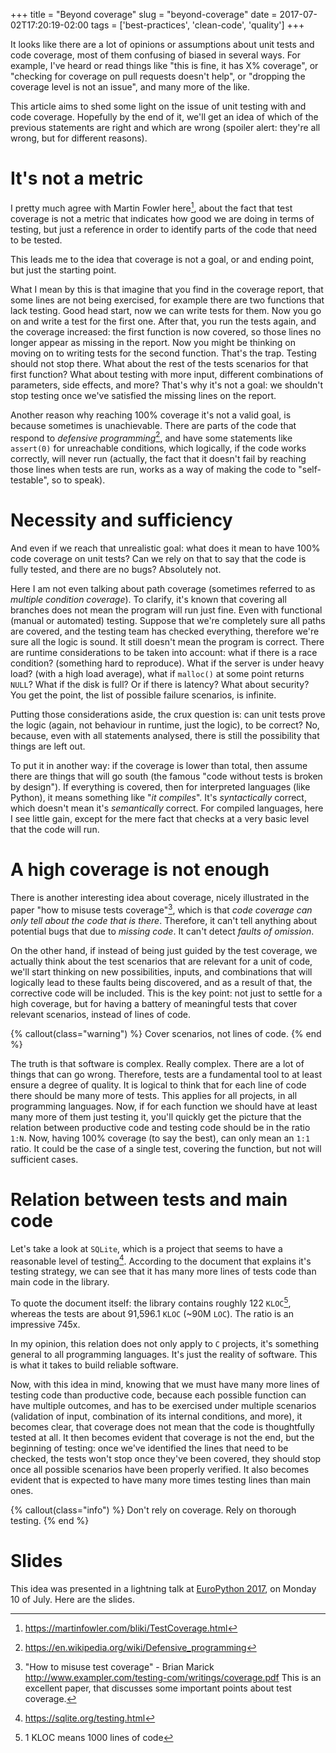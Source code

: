 +++
title = "Beyond coverage"
slug = "beyond-coverage"
date = 2017-07-02T17:20:19-02:00
tags = ['best-practices', 'clean-code', 'quality']
+++

It looks like there are a lot of opinions or assumptions about unit
tests and code coverage, most of them confusing of biased in several
ways. For example, I\'ve heard or read things like \"this is fine, it
has X% coverage\", or \"checking for coverage on pull requests doesn\'t
help\", or \"dropping the coverage level is not an issue\", and many
more of the like.

This article aims to shed some light on the issue of unit testing with
and code coverage. Hopefully by the end of it, we\'ll get an idea of
which of the previous statements are right and which are wrong (spoiler
alert: they\'re all wrong, but for different reasons).

# It\'s not a metric

I pretty much agree with Martin Fowler here[^1], about the fact that
test coverage is not a metric that indicates how good we are doing in
terms of testing, but just a reference in order to identify parts of the
code that need to be tested.

This leads me to the idea that coverage is not a goal, or and ending
point, but just the starting point.

What I mean by this is that imagine that you find in the coverage
report, that some lines are not being exercised, for example there are
two functions that lack testing. Good head start, now we can write tests
for them. Now you go on and write a test for the first one. After that,
you run the tests again, and the coverage increased: the first function
is now covered, so those lines no longer appear as missing in the
report. Now you might be thinking on moving on to writing tests for the
second function. That\'s the trap. Testing should not stop there. What
about the rest of the tests scenarios for that first function? What
about testing with more input, different combinations of parameters,
side effects, and more? That\'s why it\'s not a goal: we shouldn\'t stop
testing once we\'ve satisfied the missing lines on the report.

Another reason why reaching 100% coverage it\'s not a valid goal, is
because sometimes is unachievable. There are parts of the code that
respond to *defensive programming*[^2], and have some statements like
`assert(0)` for unreachable conditions, which logically, if the code
works correctly, will never run (actually, the fact that it doesn\'t
fail by reaching those lines when tests are run, works as a way of
making the code to \"self-testable\", so to speak).

# Necessity and sufficiency

And even if we reach that unrealistic goal: what does it mean to have
100% code coverage on unit tests? Can we rely on that to say that the
code is fully tested, and there are no bugs? Absolutely not.

Here I am not even talking about path coverage (sometimes referred to as
*multiple condition coverage*). To clarify, it\'s known that covering
all branches does not mean the program will run just fine. Even with
functional (manual or automated) testing. Suppose that we\'re completely
sure all paths are covered, and the testing team has checked everything,
therefore we\'re sure all the logic is sound. It still doesn\'t mean the
program is correct. There are runtime considerations to be taken into
account: what if there is a race condition? (something hard to
reproduce). What if the server is under heavy load? (with a high load
average), what if `malloc()` at some point returns `NULL`? What if the
disk is full? Or if there is latency? What about security? You get the
point, the list of possible failure scenarios, is infinite.

Putting those considerations aside, the crux question is: can unit tests
prove the logic (again, not behaviour in runtime, just the logic), to be
correct? No, because, even with all statements analysed, there is still
the possibility that things are left out.

To put it in another way: if the coverage is lower than total, then
assume there are things that will go south (the famous \"code without
tests is broken by design\"). If everything is covered, then for
interpreted languages (like Python), it means something like \"*it
compiles*\". It\'s *syntactically* correct, which doesn\'t mean it\'s
*semantically* correct. For compiled languages, here I see little gain,
except for the mere fact that checks at a very basic level that the code
will run.

# A high coverage is not enough

There is another interesting idea about coverage, nicely illustrated in
the paper \"how to misuse tests coverage\"[^3], which is that *code
coverage can only tell about the code that is there*. Therefore, it
can\'t tell anything about potential bugs that due to *missing code*. It
can\'t detect *faults of omission*.

On the other hand, if instead of being just guided by the test coverage,
we actually think about the test scenarios that are relevant for a unit
of code, we\'ll start thinking on new possibilities, inputs, and
combinations that will logically lead to these faults being discovered,
and as a result of that, the corrective code will be included. This is
the key point: not just to settle for a high coverage, but for having a
battery of meaningful tests that cover relevant scenarios, instead of
lines of code.

{% callout(class="warning") %}
Cover scenarios, not lines of code.
{% end %}

The truth is that software is complex. Really complex. There are a lot
of things that can go wrong. Therefore, tests are a fundamental tool to
at least ensure a degree of quality. It is logical to think that for
each line of code there should be many more of tests. This applies for
all projects, in all programming languages. Now, if for each function we
should have at least many more of them just testing it, you\'ll quickly
get the picture that the relation between productive code and testing
code should be in the ratio `1:N`. Now, having 100% coverage (to say the
best), can only mean an `1:1` ratio. It could be the case of a single
test, covering the function, but not will sufficient cases.

# Relation between tests and main code

Let\'s take a look at `SQLite`, which is a project that seems to have a
reasonable level of testing[^4]. According to the document that explains
it\'s testing strategy, we can see that it has many more lines of tests
code than main code in the library.

To quote the document itself: the library contains roughly 122
`KLOC`[^5], whereas the tests are about 91,596.1 `KLOC` (\~90M `LOC`).
The ratio is an impressive 745x.

In my opinion, this relation does not only apply to `C` projects, it\'s
something general to all programming languages. It\'s just the reality
of software. This is what it takes to build reliable software.

Now, with this idea in mind, knowing that we must have many more lines
of testing code than productive code, because each possible function can
have multiple outcomes, and has to be exercised under multiple scenarios
(validation of input, combination of its internal conditions, and more),
it becomes clear, that coverage does not mean that the code is
thoughtfully tested at all. It then becomes evident that coverage is not
the end, but the beginning of testing: once we\'ve identified the lines
that need to be checked, the tests won\'t stop once they\'ve been
covered, they should stop once all possible scenarios have been properly
verified. It also becomes evident that is expected to have many more
times testing lines than main ones.


{% callout(class="info") %}
Don't rely on coverage. Rely on thorough testing.
{% end %}

# Slides

This idea was presented in a lightning talk at [EuroPython
2017](https://ep2017.europython.eu/en/), on Monday 10 of July. Here are
the slides.

<script async class="speakerdeck-embed" data-id="fdafb2dc629e43c0b901f8333c9cb16b" data-ratio="1.77777777777778" src="//speakerdeck.com/assets/embed.js"></script>

[^1]: <https://martinfowler.com/bliki/TestCoverage.html>

[^2]: <https://en.wikipedia.org/wiki/Defensive_programming>

[^3]: \"How to misuse test coverage\" - Brian Marick
    <http://www.exampler.com/testing-com/writings/coverage.pdf> This is
    an excellent paper, that discusses some important points about test
    coverage.

[^4]: <https://sqlite.org/testing.html>

[^5]: 1 KLOC means 1000 lines of code

